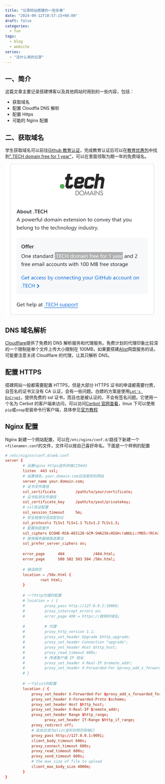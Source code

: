 ```yaml
---
title: "记录网站搭建的一些杂事"
date: "2024-09-12T10:57:15+08:00"
draft: false
categories:
  - fun
tags:
  - blog
  - website
series:
  - "没什么用的记录"
---
```


## 一、简介

这篇文章主要记录搭建博客以及其他网站时用到的一些内容，包括：

- 获取域名
- 配置 Cloudfla DNS 解析
- 配置 Https
- 可能的 Nginx 配置

## 二、获取域名

学生获取域名可以前往[Github 教育认证](https://github.com/education)，完成教育认证后可以在[教育优惠包](https://education.github.com/pack)中找到[".TECH domain free for 1 year"](https://get.tech/github-student-developer-pack?utm_source=Github&utm_medium=Partnership&utm_campaign=Brands&utm_term=Partnership&utm_content=Github)，可以在里面领取为期一年的免费域名。

![.TECH 域名](./images/Tech%20Domain.png)

## DNS 域名解析

[Cloudflare](https://www.cloudflare.com/)提供了免费的 DNS 解析服务和代理服务。免费计划的代理印象比较深的一个限制是单个文件上传大小限制在 100MB，如果要搭建[Alist](https://alist.nn.ci/)网盘服务的话，可能要注意关闭 Cloudflare 的代理，让其只解析 DNS。

## 配置 HTTPS

搭建网站一般都需要配置 HTTPS，但是大部分 HTTPS 证书的申请都需要付费，自签名的证书又没有 CA 认证，会有一些问题。白嫖的方案是使用[`Let's EnCrypt`](https://letsencrypt.org/)，提供免费的 ssl 证书，而且也是被认证的，不会有签名问题。它使用一个名为 Cerbot 的客户端来访问，可以访问[Cerbot 官网查看](https://certbot.eff.org)，linux 下可以使用`pip`或`snap`安装命令行客户端，具体参见[官方教程](https://certbot.eff.org/instructions)

## Nginx 配置

Nginx 新建一个网站配置，可以在`/etc/nginx/conf.d/`路径下新建一个`<filename>.conf`的文件，文件可以按自己喜好命名。下面是一个样例的配置

```conf
# /etc/niginx/conf.d/web.conf
server {
        # 设置nginx https监听的端口为443
        listen  443 ssl;
        # 设置域名，your.domain.com应该是你的网站
        server_name your.domain.com;
        # 证书文件路径
        ssl_certificate         /path/to/your/certificate;
        # 证书私钥文件路径
        ssl_certificate_key     /path/to/yout/privatekey;
        # ssl验证配置
        ssl_session_timeout     5m;
        # 安全链接可选加密协议
        ssl_protocols TLSv1 TLSv1.1 TLSv1.2 TLSv1.3;
        # 配置加密套件
        ssl_ciphers ECDHE-RSA-AES128-GCM-SHA256:HIGH:!aNULL:!MD5:!RC4:!DHE;
        # 使用服务器端首选算法
        ssl_prefer_server_ciphers on;

        error_page      404             /404.html;
        error_page      500 502 503 504 /50x.html;

        # 错误网页
        location = /50x.html {
                root html;
        }

        # 一个http代理的配置
        # location = / {
        #         proxy_pass http://127.0.0.1:10086;
        #         proxy_intercept_errors on;
        #         error_page 400 = https://跳转的域名;

        #         # 代理
        #         proxy_http_version 1.1;
        #         proxy_set_header Upgrade $http_upgrade;
        #         proxy_set_header Connection "upgrade";
        #         proxy_set_header Host $http_host;
        #         proxy_read_timeout 600s;
        #         # 传递客户端 IP 地址
        #         proxy_set_header X-Real-IP $remote_addr;
        #         proxy_set_header X-Forwarded-For $proxy_add_x_forwarded_for;
        # }

        # 一个alist的配置
        location / {
            proxy_set_header X-Forwarded-For $proxy_add_x_forwarded_for;
            proxy_set_header X-Forwarded-Proto $scheme;
            proxy_set_header Host $http_host;
            proxy_set_header X-Real-IP $remote_addr;
            proxy_set_header Range $http_range;
                  proxy_set_header If-Range $http_if_range;
            proxy_redirect off;
            # 此处应该为alist监听的网页和端口
            proxy_pass http://127.0.0.1:9091;
            client_body_timeout 600s;
            proxy_connect_timeout 600s;
            proxy_read_timeout 600s;
            proxy_send_timeout 600s;
            # the max size of file to upload
            client_max_body_size 4000m;
        }
}

```
